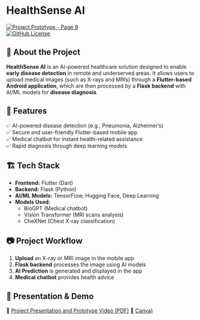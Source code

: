 # HealthSense AI  

[![Project Prototype - Page 9](https://img.shields.io/badge/Demo-Video-blue)](https://www.canva.com/design/DAGe569Er38/YcruucpDrXc7OK4aNJjafQ/edit?utm_content=DAGe569Er38&utm_campaign=designshare&utm_medium=link2&utm_source=sharebutton)  
[![GitHub License](https://img.shields.io/github/license/your-username/HealthSenseAI)](LICENSE)  

## 🚀 About the Project  
**HealthSense AI** is an AI-powered healthcare solution designed to enable **early disease detection** in remote and underserved areas. It allows users to upload medical images (such as X-rays and MRIs) through a **Flutter-based Android application**, which are then processed by a **Flask backend** with AI/ML models for **disease diagnosis**.  

## 📌 Features  
✅ AI-powered disease detection (e.g., Pneumonia, Alzheimer’s)  
✅ Secure and user-friendly Flutter-based mobile app  
✅ Medical chatbot for instant health-related assistance  
✅ Rapid diagnosis through deep learning models  

## 🏗 Tech Stack  
- **Frontend:** Flutter (Dart)  
- **Backend:** Flask (Python)  
- **AI/ML Models:** TensorFlow, Hugging Face, Deep Learning  
- **Models Used:**  
  - BioGPT (Medical chatbot)  
  - Vision Transformer (MRI scans analysis)  
  - CheXNet (Chest X-ray classification)  

## 📷 Project Workflow  
1. **Upload** an X-ray or MRI image in the mobile app  
2. **Flask backend** processes the image using AI models  
3. **AI Prediction** is generated and displayed in the app  
4. **Medical chatbot** provides health advice  

## 📜 Presentation & Demo 
📄 [Project Presentation and Prototype Video (PDF)](https://drive.google.com/drive/folders/1AuBBcBQzRescKymIEuNJIkcW2fb-8o5g?usp=drive_link)
📄 [Canva)](https://www.canva.com/design/DAGe569Er38/YcruucpDrXc7OK4aNJjafQ/edit?utm_content=DAGe569Er38&utm_campaign=designshare&utm_medium=link2&utm_source=sharebutton)

